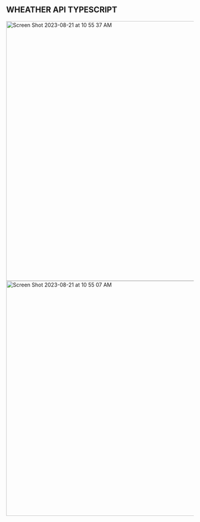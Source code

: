 ## WHEATHER API TYPESCRIPT 

<img width="695" alt="Screen Shot 2023-08-21 at 10 55 37 AM" src="https://github.com/annesophiesimon/wheather-api-typescript/assets/9214700/61b5bc42-aa1e-4105-8d21-54174807ad2e">

<img width="629" alt="Screen Shot 2023-08-21 at 10 55 07 AM" src="https://github.com/annesophiesimon/wheather-api-typescript/assets/9214700/942a8185-9dd9-418d-8b21-cf17b0b4b5c1">

